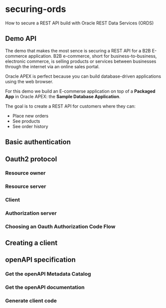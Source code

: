 # securing-ords
How to secure a REST API build with Oracle REST Data Services (ORDS)

## Demo API
The demo that makes the most sence is securing a REST API for a B2B E-commerce application. B2B e-commerce, short for business-to-business, electronic commerce, is selling products or services between businesses through the internet via an online sales portal.

Oracle APEX is perfect because you can build database-driven applications using the web browser.

For this demo we build an E-commerse application on top of a **Packaged App** in Oracle APEX: the **Sample Database Application**.

The goal is to create a REST API for customers where they can:
- Place new orders
- See products
- See order history

## Basic authentication

## Oauth2 protocol

### Resource owner

### Resource server

### Client

### Authorization server

### Choosing an Oauth Authorization Code Flow

## Creating a client

## openAPI specification

### Get the openAPI Metadata Catalog

### Get the openAPI documentation

### Generate client code
